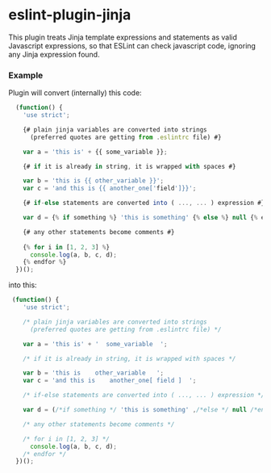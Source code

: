 # eslint-plugin-jinja
This plugin treats Jinja template expressions and statements as valid Javascript expressions, so that ESLint can check javascript code, ignoring any Jinja expression found.

### Example

Plugin will convert (internally) this code:

```js
  (function() {
    'use strict';

    {# plain jinja variables are converted into strings
      (preferred quotes are getting from .eslintrc file) #}

    var a = 'this is' + {{ some_variable }};

    {# if it is already in string, it is wrapped with spaces #}

    var b = 'this is {{ other_variable }}';
    var c = 'and this is {{ another_one['field']}}';

    {# if-else statements are converted into ( ..., ... ) expression #}

    var d = {% if something %} 'this is something' {% else %} null {% endif %};

    {# any other statements become comments #}
    
    {% for i in [1, 2, 3] %}
      console.log(a, b, c, d);
    {% endfor %}
  })();
```
into this:
```js
 (function() {
    'use strict';

    /* plain jinja variables are converted into strings
      (preferred quotes are getting from .eslintrc file) */

    var a = 'this is' + '  some_variable  ';

    /* if it is already in string, it is wrapped with spaces */

    var b = 'this is    other_variable   ';
    var c = 'and this is    another_one[ field ]  ';

    /* if-else statements are converted into ( ..., ... ) expression */

    var d = (/*if something */ 'this is something' ,/*else */ null /*endif */);

    /* any other statements become comments */

    /* for i in [1, 2, 3] */
      console.log(a, b, c, d);
    /* endfor */
  })();
```
